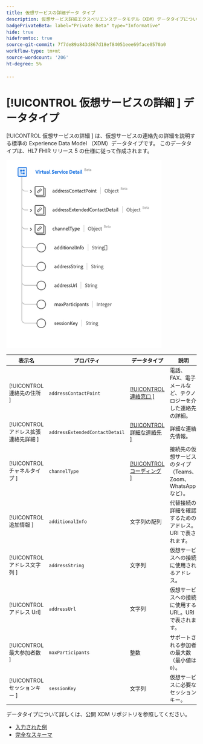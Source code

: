 ```yaml
---
title: 仮想サービスの詳細データ タイプ
description: 仮想サービス詳細エクスペリエンスデータモデル（XDM）データタイプについて説明します。
badgePrivateBeta: label="Private Beta" type="Informative"
hide: true
hidefromtoc: true
source-git-commit: 7f7de89a843d867d18ef84051eee69face0570a0
workflow-type: tm+mt
source-wordcount: '206'
ht-degree: 5%

---
```


# [!UICONTROL  仮想サービスの詳細 ] データタイプ

[!UICONTROL  仮想サービスの詳細 ] は、仮想サービスの連絡先の詳細を説明する標準の Experience Data Model （XDM）データタイプです。 このデータタイプは、HL7 FHIR リリース 5 の仕様に従って作成されます。

![ 仮想サービスの詳細データタイプ構造 ](../../images/data-types/healthcare/virtual-service-detail.png)

| 表示名 | プロパティ | データタイプ | 説明 |
| --- | --- | --- | --- |
| [!UICONTROL  連絡先の住所 ] | `addressContactPoint` | [[!UICONTROL  連絡窓口 ]](../healthcare/contact-point.md) | 電話、FAX、電子メールなど、テクノロジーを介した連絡先の詳細。 |
| [!UICONTROL  アドレス拡張連絡先詳細 ] | `addressExtendedContactDetail` | [[!UICONTROL  詳細な連絡先 ]](../healthcare/extended-contact-detail.md) | 詳細な連絡先情報。 |
| [!UICONTROL  チャネルタイプ ] | `channelType` | [[!UICONTROL  コーディング ]](../healthcare/coding.md) | 接続先の仮想サービスのタイプ （Teams、Zoom、WhatsApp など）。 |
| [!UICONTROL  追加情報 ] | `additionalInfo` | 文字列の配列 | 代替接続の詳細を確認するためのアドレス。URI で表されます。 |
| [!UICONTROL  アドレス文字列 ] | `addressString` | 文字列 | 仮想サービスへの接続に使用されるアドレス。 |
| [!UICONTROL  アドレス Url] | `addressUrl` | 文字列 | 仮想サービスへの接続に使用する URL。URI で表されます。 |
| [!UICONTROL  最大参加者数 ] | `maxParticipants` | 整数 | サポートされる参加者の最大数（最小値は `0`）。 |
| [!UICONTROL  セッションキー ] | `sessionKey` | 文字列 | 仮想サービスに必要なセッションキー。 |

データタイプについて詳しくは、公開 XDM リポジトリを参照してください。

* [ 入力された例 ](https://github.com/adobe/xdm/blob/master/extensions/industry/healthcare/fhir/datatypes/simplequantity.example.1.json)
* [ 完全なスキーマ ](https://github.com/adobe/xdm/blob/master/extensions/industry/healthcare/fhir/datatypes/simplequantity.schema.json)
